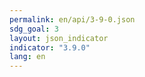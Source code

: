 ```yaml
---
permalink: en/api/3-9-0.json
sdg_goal: 3
layout: json_indicator
indicator: "3.9.0"
lang: en
---
```


